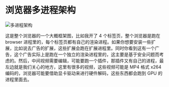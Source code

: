 # 浏览器多进程架构

![多进程架构](https://assets.ng-tech.icu/item/20230407205646.png)

这是整个浏览器的一个大概框架图，比如我开了 4 个标签页，整个浏览器是跑在 browser 进程里的，每个标签页都有自己的渲染进程。如果你想要安装一些扩展，比如说去广告的扩展，这些扩展会跑在扩展进程里。同时你看到这有一个广告，这个广告实际上是跑在一个独立的渲染进程里的，这主要是基于安全问题而考虑的。然后，中间视频需要编辑，可能要跑一个插件，那插件又有自己的进程，最左边就是我们关心的地方，这里有很多的视频，这些视频可能是 MP4 格式 x264 编码的，浏览器可能要借助显卡驱动来进行硬件解码，这些东西都会跑到 GPU 的进程里面去。
